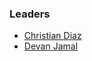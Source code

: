### Leaders
* [Christian Diaz](mailto:christian.diaz@owasp.org)
* [Devan Jamal](mailto:devan.jamal@owasp.org)

